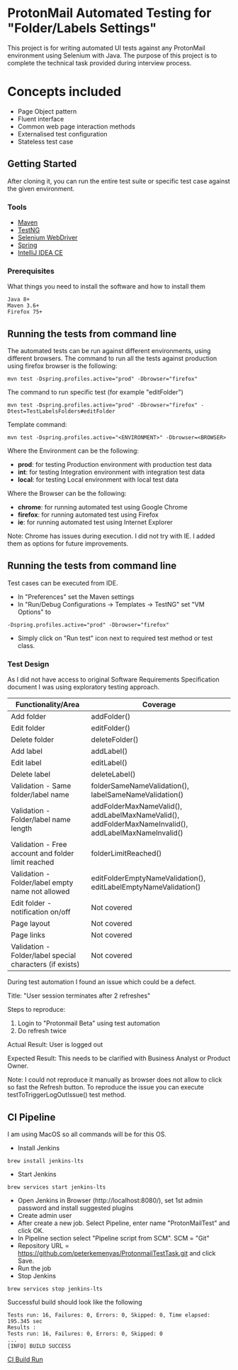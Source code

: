 # ProtonMail Automated Testing for "Folder/Labels Settings"

This project is for writing automated UI tests against any ProtonMail environment using Selenium with Java. 
The purpose of this project is to complete the technical task provided during interview process.  
# Concepts included
* Page Object pattern
* Fluent interface
* Common web page interaction methods
* Externalised test configuration
* Stateless test case

## Getting Started

After cloning it, you can run the entire test suite or specific test case against the given environment.

### Tools
* [Maven](https://maven.apache.org/)
* [TestNG](https://testng.org/doc/)
* [Selenium WebDriver](https://www.selenium.dev/)
* [Spring](https://spring.io/)
* [IntelliJ IDEA CE](https://www.jetbrains.com/idea/)
### Prerequisites
What things you need to install the software and how to install them
```
Java 8+
Maven 3.6+
Firefox 75+
```
## Running the tests from command line
The automated tests can be run against different environments, using different browsers. 
The command to run all the tests against production using firefox browser is the following:
```
mvn test -Dspring.profiles.active="prod" -Dbrowser="firefox"
```
The command to run specific test (for example "editFolder")
```
mvn test -Dspring.profiles.active="prod" -Dbrowser="firefox" -Dtest=TestLabelsFolders#editFolder
```
Template command:
```
mvn test -Dspring.profiles.active="<ENVIRONMENT>" -Dbrowser=<BROWSER>
```
Where the Environment can be the following:
- **prod**: for testing Production environment with production test data
- **int**: for testing Integration environment with integration test data
- **local**: for testing Local environment with local test data

Where the Browser can be the following:
- **chrome**: for running automated test using Google Chrome
- **firefox**: for running automated test using Firefox
- **ie**: for running automated test using Internet Explorer

Note: Chrome has issues during execution. I did not try with IE. 
I added them as options for future improvements.   
## Running the tests from command line
Test cases can be executed from IDE.
* In "Preferences" set the Maven settings
* In "Run/Debug Configurations -> Templates -> TestNG" set  "VM Options"  to 
```
-Dspring.profiles.active="prod" -Dbrowser="firefox"
```
* Simply click on "Run test" icon next to required test method or test class. 
### Test Design
As I did not have access to original Software Requirements Specification document I was using exploratory testing approach. 

Functionality/Area | Coverage
------------ | -------------
Add folder | addFolder()
Edit folder | editFolder()
Delete folder | deleteFolder()
Add label | addLabel()
Edit label | editLabel()
Delete label | deleteLabel()
Validation - Same folder/label name | folderSameNameValidation(), labelSameNameValidation() 
Validation - Folder/label name length | addFolderMaxNameValid(), addLabelMaxNameValid(), addFolderMaxNameInvalid(), addLabelMaxNameInvalid()
Validation - Free account and folder limit reached | folderLimitReached()
Validation - Folder/label empty name not allowed | editFolderEmptyNameValidation(), editLabelEmptyNameValidation()
Edit folder - notification on/off | Not covered
Page layout | Not covered
Page links | Not covered
Validation - Folder/label special characters (if exists) | Not covered 

During test automation I found an issue which could be a defect. 

Title: "User session terminates after 2 refreshes"

Steps to reproduce: 
1. Login to "Protonmail Beta" using test automation 
2. Do refresh twice 

Actual Result: User is logged out

Expected Result: This needs to be clarified with Business Analyst or Product Owner. 

Note: I could not reproduce it manually as browser does not allow to click so fast the Refresh button. To reproduce the issue you can execute testToTriggerLogOutIssue() test method.

## CI Pipeline
I am using MacOS so all commands will be for this OS.
* Install Jenkins
```
brew install jenkins-lts
```
* Start Jenkins
```
brew services start jenkins-lts
```
* Open Jenkins in Browser (http://localhost:8080/), set 1st admin password and install suggested plugins
* Create admin user 
* After create a new job. Select Pipeline, enter name "ProtonMailTest" and click OK.
* In Pipeline section select "Pipeline script from SCM". SCM = "Git" 
* Repository URL = https://github.com/peterkemenyas/ProtonmailTestTask.git and click Save.
* Run the job
* Stop Jenkins 
```
brew services stop jenkins-lts
```
Successful build should look like the following
```
Tests run: 16, Failures: 0, Errors: 0, Skipped: 0, Time elapsed: 195.345 sec
Results :
Tests run: 16, Failures: 0, Errors: 0, Skipped: 0
...
[INFO] BUILD SUCCESS
```
[CI Build Run](./CIBuild.png) 